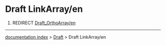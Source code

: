 # Draft LinkArray/en
1.  REDIRECT [Draft\_OrthoArray/en](Draft_OrthoArray/en.md)

---
[documentation index](../README.md) > [Draft](Draft_Workbench.md) > Draft LinkArray/en
